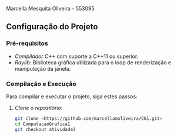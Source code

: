 Marcella Mesquita Oliveira - 553095

## Configuração do Projeto

### Pré-requisitos

- *Compilador C++* com suporte a C++11 ou superior.
- *Raylib*: Biblioteca gráfica utilizada para o loop de renderização e manipulação da janela.

### Compilação e Execução

Para compilar e executar o projeto, siga estes passos:

1. *Clone o repositório*:
   ```bash
   git clone <https://github.com/marcellamoliveira/CG1.git>
   cd ComputacaoGrafica1
   git checkout atividade3
